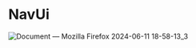 # NavUi

![Document — Mozilla Firefox 2024-06-11 18-58-13_3](https://github.com/Muralus/NavUi/assets/62966475/c69abd5f-ed5e-4f44-953b-c81a7e683237)
